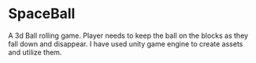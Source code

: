 # SpaceBall
A 3d Ball rolling game. Player needs to keep the ball on the blocks as they fall down and disappear. I have used unity game engine to create assets and utilize them.
